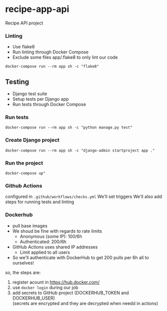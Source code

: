 # recipe-app-api
Recipe API project

### Linting

- Use flake8
- Run linting through Docker Compose
- Exclude some files app/.flake8 to only lint our code

```text
docker-compose run --rm app sh -c "flake8"
```

## Testing
- Django test suite
- Setup tests per Django app
- Run tests through Docker Compose

### Run tests

```text
docker-compose run --rm app sh -c "python manage.py test"
```

### Create Django project

```text
docker-compose run --rm app sh -c "django-admin startproject app ."
```

### Run the project

```text
docker-compose up"
```

### Github Actions
configured in `.github/workflows/checks.yml`
We'll set triggers
We'll also add steps for running tests and linting

### Dockerhub
- pull base images
- We shoud be fine with regards to rate limits
    - Anonymous (some IP): 100/6h
    - Authenticated: 200/6h
- GitHub Actions uses shared IP addresses
    - Limit applied to all users
- So we'll authenticate with DockerHub to get 200 pulls per 6h all to ourselves!

so, the steps are:
1. register acount in https://hub.docker.com/
2. use `docker login` during our job
3. add secrets to GitHub project (DOCKERHUB_TOKEN and DOCKERHUB_USER)  
(secrets are encrypted and they are decrypted when needd in actions)